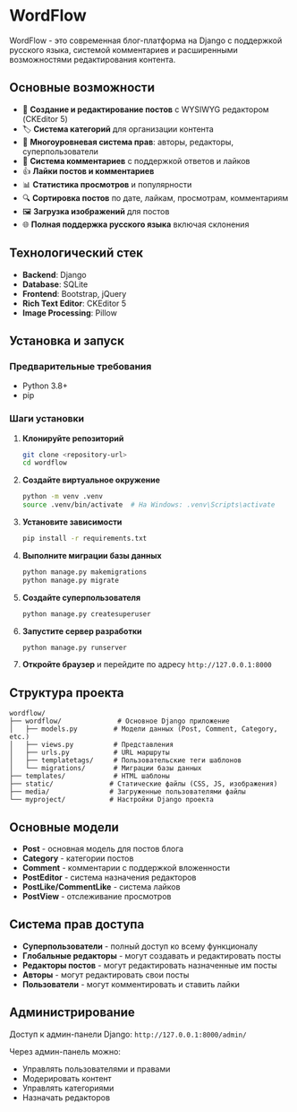 # WordFlow

WordFlow - это современная блог-платформа на Django с поддержкой русского языка, системой комментариев и расширенными возможностями редактирования контента.

## Основные возможности

- 📝 **Создание и редактирование постов** с WYSIWYG редактором (CKEditor 5)
- 🏷️ **Система категорий** для организации контента
- 👥 **Многоуровневая система прав**: авторы, редакторы, суперпользователи
- 💬 **Система комментариев** с поддержкой ответов и лайков
- 👍 **Лайки постов и комментариев**
- 📊 **Статистика просмотров** и популярности
- 🔍 **Сортировка постов** по дате, лайкам, просмотрам, комментариям
- 🖼️ **Загрузка изображений** для постов
- 🌐 **Полная поддержка русского языка** включая склонения

## Технологический стек

- **Backend**: Django
- **Database**: SQLite
- **Frontend**: Bootstrap, jQuery
- **Rich Text Editor**: CKEditor 5
- **Image Processing**: Pillow

## Установка и запуск

### Предварительные требования

- Python 3.8+
- pip

### Шаги установки

1. **Клонируйте репозиторий**
   ```bash
   git clone <repository-url>
   cd wordflow
   ```

2. **Создайте виртуальное окружение**
   ```bash
   python -m venv .venv
   source .venv/bin/activate  # На Windows: .venv\Scripts\activate
   ```

3. **Установите зависимости**
   ```bash
   pip install -r requirements.txt
   ```

4. **Выполните миграции базы данных**
   ```bash
   python manage.py makemigrations
   python manage.py migrate
   ```

5. **Создайте суперпользователя**
   ```bash
   python manage.py createsuperuser
   ```

6. **Запустите сервер разработки**
   ```bash
   python manage.py runserver
   ```

7. **Откройте браузер** и перейдите по адресу `http://127.0.0.1:8000`

## Структура проекта

```
wordflow/
├── wordflow/              # Основное Django приложение
│   ├── models.py         # Модели данных (Post, Comment, Category, etc.)
│   ├── views.py          # Представления
│   ├── urls.py           # URL маршруты
│   ├── templatetags/     # Пользовательские теги шаблонов
│   └── migrations/       # Миграции базы данных
├── templates/            # HTML шаблоны
├── static/              # Статические файлы (CSS, JS, изображения)
├── media/               # Загруженные пользователями файлы
└── myproject/           # Настройки Django проекта
```

## Основные модели

- **Post** - основная модель для постов блога
- **Category** - категории постов
- **Comment** - комментарии с поддержкой вложенности
- **PostEditor** - система назначения редакторов
- **PostLike/CommentLike** - система лайков
- **PostView** - отслеживание просмотров

## Система прав доступа

- **Суперпользователи** - полный доступ ко всему функционалу
- **Глобальные редакторы** - могут создавать и редактировать посты
- **Редакторы постов** - могут редактировать назначенные им посты
- **Авторы** - могут редактировать свои посты
- **Пользователи** - могут комментировать и ставить лайки

## Администрирование

Доступ к админ-панели Django: `http://127.0.0.1:8000/admin/`

Через админ-панель можно:
- Управлять пользователями и правами
- Модерировать контент
- Управлять категориями
- Назначать редакторов
